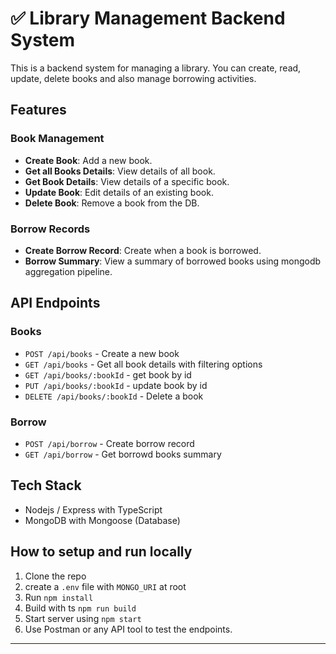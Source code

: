# ✅ Library Management Backend System

This is a backend system for managing a library. You can create, read, update, delete books and also manage borrowing activities.

## Features

### Book Management
- **Create Book**: Add a new book.
- **Get all Books Details**: View details of all book.
- **Get Book Details**: View details of a specific book.
- **Update Book**: Edit details of an existing book.
- **Delete Book**: Remove a book from the DB.

### Borrow Records
- **Create Borrow Record**: Create when a book is borrowed.
- **Borrow Summary**: View a summary of borrowed books using mongodb aggregation pipeline.

## API Endpoints

### Books
- `POST /api/books` - Create a new book
- `GET /api/books` - Get all book details with filtering options
- `GET /api/books/:bookId` - get book by id
- `PUT /api/books/:bookId` - update book by id
- `DELETE /api/books/:bookId` - Delete a book

### Borrow
- `POST /api/borrow` - Create borrow record
- `GET /api/borrow` - Get borrowd books summary

## Tech Stack
- Nodejs / Express with TypeScript
- MongoDB with Mongoose (Database)

## How to setup and run locally
1. Clone the repo
2. create a `.env` file with `MONGO_URI` at root
3. Run `npm install`
4. Build with ts `npm run build`
5. Start server using `npm start`
6. Use Postman or any API tool to test the endpoints.

---
